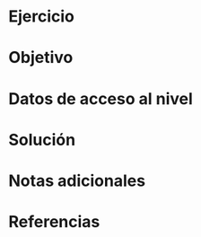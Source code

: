 # Ejercicio
# Objetivo

# Datos de acceso al nivel

# Solución

# Notas adicionales

# Referencias

 
 